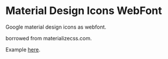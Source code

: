 # Material Design Icons WebFont
Google material design icons as webfont.

borrowed from materializecss.com.

Example [here](http://gabrielefusi.com/external/material-design-icons/).
